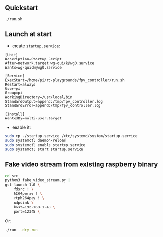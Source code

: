 ## Quickstart
```sh
./run.sh
```


## Launch at start
- create `startup.service`:
```
[Unit]
Description=Startup Script
After=network.target wg-quick@wg0.service
Wants=wg-quick@wg0.service

[Service]
ExecStart=/home/pi/rc-playgrounds/fpv_controller/run.sh
Restart=always
User=pi
Group=pi
WorkingDirectory=/usr/local/bin
StandardOutput=append:/tmp/fpv_controller.log
StandardError=append:/tmp/fpv_controller.log

[Install]
WantedBy=multi-user.target
```

- enable it:
```sh
sudo cp ./startup.service /etc/systemd/system/startup.service
sudo systemctl daemon-reload
sudo systemctl enable startup.service
sudo systemctl start startup.service
```

## Fake video stream from existing raspberry binary
```sh
cd src
python3 fake_video_stream.py |
gst-launch-1.0 \
    fdsrc ! \
    h264parse ! \
    rtph264pay ! \
    udpsink \
    host=192.168.1.48 \
    port=12345 \
```

Or:
```sh
./run --dry-run
```